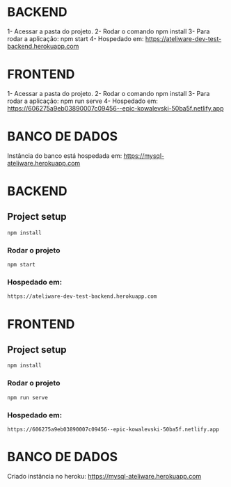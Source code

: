 # BACKEND
1- Acessar a pasta do projeto.
2- Rodar o comando npm install
3- Para rodar a aplicação: npm start
4- Hospedado em: https://ateliware-dev-test-backend.herokuapp.com

# FRONTEND
1- Acessar a pasta do projeto.
2- Rodar o comando npm install
3- Para rodar a aplicação: npm run serve
4- Hospedado em: https://606275a9eb03890007c09456--epic-kowalevski-50ba5f.netlify.app

# BANCO DE DADOS
Instância do banco está hospedada em: https://mysql-ateliware.herokuapp.com

# BACKEND

## Project setup
```
npm install
```

### Rodar o projeto
```
npm start
```

### Hospedado em:
```
https://ateliware-dev-test-backend.herokuapp.com
```

# FRONTEND

## Project setup
```
npm install
```

### Rodar o projeto
```
npm run serve
```

### Hospedado em:
```
https://606275a9eb03890007c09456--epic-kowalevski-50ba5f.netlify.app
```

# BANCO DE DADOS

Criado instância no heroku: https://mysql-ateliware.herokuapp.com

